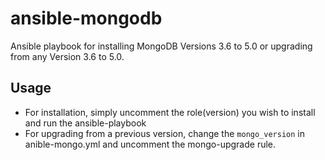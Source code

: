 # ansible-mongodb
Ansible playbook for installing MongoDB Versions 3.6 to 5.0 or upgrading from any Version 3.6 to 5.0. 

## Usage
- For installation, simply uncomment the role(version) you wish to install and run the ansible-playbook
- For upgrading from a previous version, change the `mongo_version` in anible-mongo.yml and uncomment the mongo-upgrade rule.
